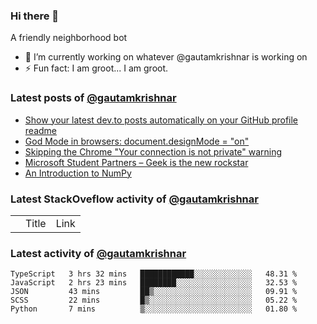 ### Hi there 👋
A friendly neighborhood bot

- 🔭 I’m currently working on whatever @gautamkrishnar is working on
- ⚡ Fun fact: I am groot... I am groot.

### Latest posts of [@gautamkrishnar](https://github.com/gautamkrishnar) 
<!-- BLOG-POST-LIST:START -->
- [Show your latest dev.to posts automatically on your GitHub profile readme](https://dev.to/gautamkrishnar/show-your-latest-dev-to-posts-automatically-in-your-github-profile-readme-3nk8)
- [God Mode in browsers: document.designMode = "on"](https://dev.to/gautamkrishnar/god-mode-in-browsers-document-designmode-on-2pmo)
- [Skipping the Chrome "Your connection is not private" warning](https://dev.to/gautamkrishnar/quickbits-1-skipping-the-chrome-your-connection-is-not-private-warning-4kp1)
- [Microsoft Student Partners – Geek is the new rockstar](https://dev.to/gautamkrishnar/microsoft-student-partners--geek-is-the-new-rockstar)
- [An Introduction to NumPy](https://dev.to/gautamkrishnar/an-introduction-to-numpy)
<!-- BLOG-POST-LIST:END -->

### Latest StackOveflow activity of [@gautamkrishnar](https://github.com/gautamkrishnar)
<table>
  <th><td>Title</td><td>Link</td></th>
  <!-- STACKOVERFLOW:START -->
  <!-- STACKOVERFLOW:END -->
</table>

### Latest activity of [@gautamkrishnar](https://github.com/gautamkrishnar)
<!--START_SECTION:waka-->
```text
TypeScript   3 hrs 32 mins   ████████████░░░░░░░░░░░░░   48.31 % 
JavaScript   2 hrs 23 mins   ████████░░░░░░░░░░░░░░░░░   32.53 % 
JSON         43 mins         ██▒░░░░░░░░░░░░░░░░░░░░░░   09.91 % 
SCSS         22 mins         █▒░░░░░░░░░░░░░░░░░░░░░░░   05.22 % 
Python       7 mins          ▒░░░░░░░░░░░░░░░░░░░░░░░░   01.80 % 
```
<!--END_SECTION:waka-->


